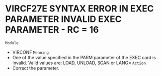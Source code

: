 # VIRCF27E SYNTAX ERROR IN EXEC PARAMETER INVALID EXEC PARAMETER - RC = 16
`Module`
- VIRCONF
`Meaning`
- One of the value specified in the PARM parameter of the EXEC card is invalid. Valid values are: LOAD, UNLOAD, SCAN or LANG=
`Action`
- Correct the parameter.
